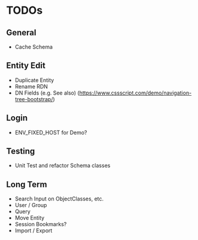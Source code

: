 # TODOs

## General

- Cache Schema

## Entity Edit

- Duplicate Entity
- Rename RDN 
- DN Fields (e.g. See also) (https://www.cssscript.com/demo/navigation-tree-bootstrap/)

## Login

- ENV_FIXED_HOST for Demo?

## Testing

- Unit Test and refactor Schema classes

## Long Term

- Search Input on ObjectClasses, etc.
- User / Group
- Query
- Move Entity
- Session Bookmarks?
- Import / Export
